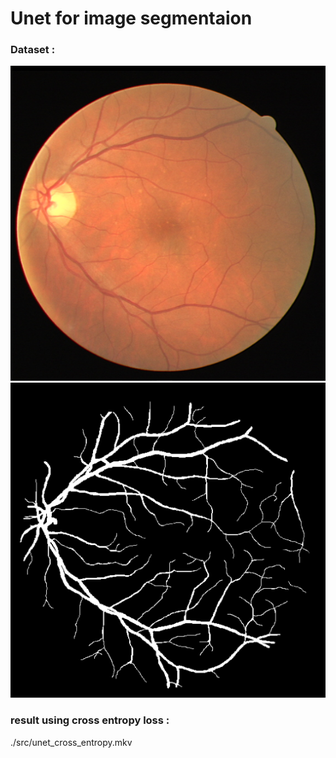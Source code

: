 # Unet for image segmentaion 
### Dataset :
![original](./src/img.png)
![mask](./src/mask.png)
### result using cross entropy loss : 

./src/unet_cross_entropy.mkv
